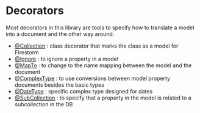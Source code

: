 # Decorators

Most decorators in this library are tools to specify how to translate a model into a document and the other way around.

- [@Collection](/doc/decorators/collection) : class decorator that marks the class as a model for Firestorm
- [@Ignore](/doc/decorators/ignore) : to ignore a property in a model
- [@MapTo](/doc/decorators/map-to) : to change to the name mapping between the model and the document
- [@ComplexType](/doc/decorators/complex-type) : to use conversions between model property documents besides the basic types
- [@DateType](/doc/decorators/date-type) : specific complex type designed for dates
- [@SubCollection](/doc/decorators/sub-collection) : to specify that a property in the model is related to a subcollection in the DB